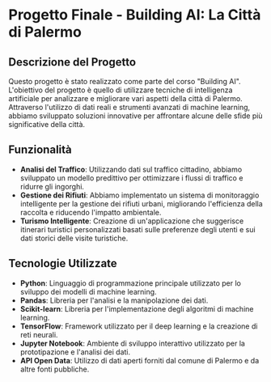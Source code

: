 # Progetto Finale - Building AI: La Città di Palermo

## Descrizione del Progetto

Questo progetto è stato realizzato come parte del corso "Building AI". L'obiettivo del progetto è quello di utilizzare tecniche di intelligenza artificiale per analizzare e migliorare vari aspetti della città di Palermo. Attraverso l'utilizzo di dati reali e strumenti avanzati di machine learning, abbiamo sviluppato soluzioni innovative per affrontare alcune delle sfide più significative della città.

## Funzionalità

- **Analisi del Traffico**: Utilizzando dati sul traffico cittadino, abbiamo sviluppato un modello predittivo per ottimizzare i flussi di traffico e ridurre gli ingorghi.
- **Gestione dei Rifiuti**: Abbiamo implementato un sistema di monitoraggio intelligente per la gestione dei rifiuti urbani, migliorando l'efficienza della raccolta e riducendo l'impatto ambientale.
- **Turismo Intelligente**: Creazione di un'applicazione che suggerisce itinerari turistici personalizzati basati sulle preferenze degli utenti e sui dati storici delle visite turistiche.

## Tecnologie Utilizzate

- **Python**: Linguaggio di programmazione principale utilizzato per lo sviluppo dei modelli di machine learning.
- **Pandas**: Libreria per l'analisi e la manipolazione dei dati.
- **Scikit-learn**: Libreria per l'implementazione degli algoritmi di machine learning.
- **TensorFlow**: Framework utilizzato per il deep learning e la creazione di reti neurali.
- **Jupyter Notebook**: Ambiente di sviluppo interattivo utilizzato per la prototipazione e l'analisi dei dati.
- **API Open Data**: Utilizzo di dati aperti forniti dal comune di Palermo e da altre fonti pubbliche.

